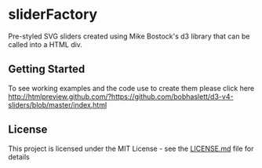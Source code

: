 # sliderFactory

Pre-styled SVG sliders created using Mike Bostock's d3 library that can be called into a HTML div.

## Getting Started
To see working examples and the code use to create them please click here
http://htmlpreview.github.com/?https://github.com/bobhaslett/d3-v4-sliders/blob/master/index.html
## License

This project is licensed under the MIT License - see the [LICENSE.md](LICENSE.md) file for details


